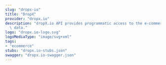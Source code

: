 ```yaml
---
slug: "dropx-io"
title: "DropX"
provider: "dropx.io"
description: "dropX.io API provides programmatic access to the e-commerce intelligence\
  \ data."
logo: "dropx.io-logo.svg"
logoMediaType: "image/svg+xml"
tags:
- "ecommerce"
stubs: "dropx.io-stubs.json"
swagger: "dropx.io-swagger.json"
---
```

